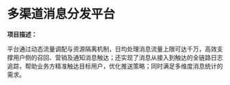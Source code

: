 # 多渠道消息分发平台

**项目描述：**

​	平台通过动态流量调配与资源隔离机制，日均处理消息流量上限可达千万，高效支撑用户侧的召回、营销及通知消息触达；还实现了消息从接入到触达的全链路日志追踪，帮助业务方精准触达目标用户，优化推送策略；同时满足多维度消息统计的需求。

